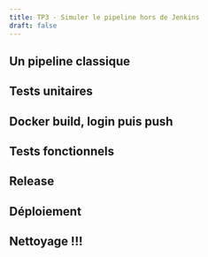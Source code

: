 ```yaml
---
title: TP3 - Simuler le pipeline hors de Jenkins
draft: false
---
```




## Un pipeline classique

<!-- Schéma de la CI puis CD -->


## Tests unitaires


## Docker build, login puis push



## Tests fonctionnels



## Release



## Déploiement




## Nettoyage !!!